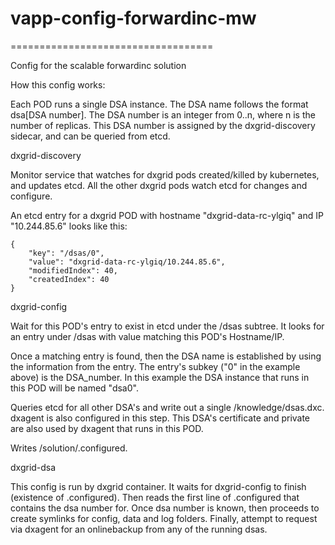 # vapp-config-forwardinc-mw

===================================

Config for the scalable forwardinc solution

How this config works:

Each POD runs a single DSA instance. The DSA name follows the format dsa[DSA number]. The DSA
number is an integer from 0..n, where n is the number of replicas. This DSA number is assigned
by the dxgrid-discovery sidecar, and can be queried from etcd.

dxgrid-discovery

Monitor service that watches for dxgrid pods created/killed by kubernetes, and updates
etcd. All the other dxgrid pods watch etcd for changes and configure.

An etcd entry for a dxgrid POD with hostname "dxgrid-data-rc-ylgiq" and IP "10.244.85.6"
looks like this:
   
```
{
	"key": "/dsas/0",
	"value": "dxgrid-data-rc-ylgiq/10.244.85.6",
	"modifiedIndex": 40,
	"createdIndex": 40
}
```

dxgrid-config

Wait for this POD's entry to exist in etcd under the /dsas subtree.
It looks for an entry under /dsas with value matching this POD's Hostname/IP.

Once a matching entry is found, then the DSA name is established by using the information from the entry.
The entry's subkey ("0" in the example above) is the DSA_number.
In this example the DSA instance that runs in this POD will be named "dsa0".

Queries etcd for all other DSA's and write out a single /knowledge/dsas.dxc.
dxagent is also configured in this step. This DSA's certificate and private are also used by dxagent
that runs in this POD.

Writes /solution/.configured.

dxgrid-dsa

This config is run by dxgrid container. It waits for dxgrid-config to finish (existence of .configured).
Then reads the first line of .configured that contains the dsa number for.
Once dsa number is known, then proceeds to create symlinks for config, data and log folders.
Finally, attempt to request via dxagent for an onlinebackup from any of the running dsas.
